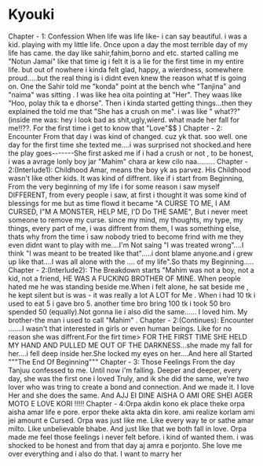# Kyouki
Chapter - 1: Confession
When life was life like- i can say beautiful. i was a kid. playing with my little life. Once upon a day the most terrible day of my life has came. the day like sahir,fahim,borno and etc. started calling me "Notun Jamai" like that time ig i felt it is a lie for the first time in my entire life. but out of nowhere i kinda felt glad, happy, a wierdness, somewhere proud.....but the real thing is i didnt even knew the reason what tf is going on. One the Sahir told me "konda" point at the bench whe "Tanjina" and "naima" was sitting . I was like hea oita pointing at "Her". They waas like "Hoo, polay thik ta e dhorse". Then i kinda started getting things...then they explained the told me that "She has a crush on me". i was like " what??" (inside me was: hey i look bad as shit,ugly,wierd. what made her fall for me!!??. For the first time i get to know that "Love"$$ )
Chapter - 2: Encounter 
From that day i was kind of changed. cuz yk that. soo well. one day for the first time she texted me....i was surprised not shocked.and here the play goes-------She first asked me if i had a crush or not , to be honest, i was a avrage lonly boy jar "Mahim" chara ar kew cilo naa.........
Chapter - 2:(Interlude1): Childhood 
Amar, means the boy yk as parvez. His Childhood wasn't like other kids. It was kind of diffrent. like if i start from Beginning, From the very beginning of my life i for some reason i saw myself DIFFERENT, from every people i saw, at first i thought it was some kind of blessings for me but as time flowd it became "A CURSE TO ME, I AM CURSED, I"M A MONSTER, HELP ME, I'D Do THE SAME", But i never meet someone to remove my curse. since my mind, my thoughts, my type, my things, every part of me, i was diffrent from them, I was something else, thats why from the time i saw nobody tried to become frind with me they even didnt want to play with me....I'm Not saing "I was treated wrong"....I think "I was meant to be treated like that".....i dont blame anyone.and i grew up like that....I was all alone with the .... of my life".So thats my Beginning.....
Chapter - 2:(Interlude2): The Breakdown starts
"Mahim was not a boy, not a kid, not a friend, HE WAS A FUCKING BROTHER OF MINE. When people hated me he was standing beside me.When i felt alone, he sat beside me , he kept silent but is was - it was really a lot A LOT for Me . When i had 10 tk i used to eat 5 i gave bro 5. another time bro bring 100 tk i took 50 bro spended 50 (equally).Not gonna lie i also did the same...... I loved him. My brother-the man i used to call "Mahim" .
Chapter - 2:(Continues): Encounter
.......I wasn't that interested in girls or even human beings. Like for no reason she was diffrent.For the firt time> FOR THE FIRST TIME SHE HELD MY HAND AND PULLED ME OUT OF THE DARKNESS...she made my fall for her....i fell deep inside her.She locked my eyes on her....And here all Started """The End Of Beginning"""
Chapter - 3: Those Feelings
From the day Tanjuu confessed to me. Until now i'm falling. Deeper and deeper, every day, she was the first one i loved Truly, and ik she did the same, we're two lover who was tring to create a bond and connection. And we made it. I love Her and she does the same. And AJJ EI DINE AISHA O AMI ORE SHEI AGER MOTO  E LOVE KORI !!!!!
Chapter - 4:Orpa
akdin kono ek place theke orpa aisha amar life e pore. erpor theke akta akta din kore. ami realize korlam ami jei amount e Cursed. Orpa was just like me. Like every way te or sathe amar milto. Like unbelievable bhabe. And just like that we both fall in love. Orpa made me feel those feelings i never felt before. i kind of wanted them. i was shocked to be honest and from that day aj amra e porjonto. She love me over everything and i also do that. I want to marry her
